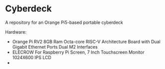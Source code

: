 # Cyberdeck
A repository for an Orange Pi5-based portable cyberdeck

Hardware:

- Orange Pi RV2 8GB Ram Octa-core RISC-V Architecture Board with Dual Gigabit Ethernet Ports Dual M2 Interfaces
- ELECROW For Raspberry Pi Screen, 7 Inch Touchscreen Monitor 1024X600 IPS LCD
- 
